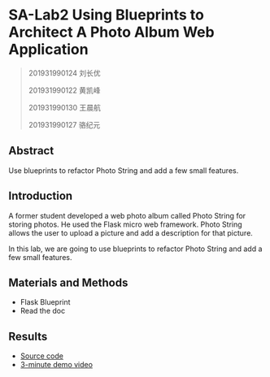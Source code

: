 # SA-Lab2 Using Blueprints to Architect A Photo Album Web Application
> 201931990124 刘长优
>
> 201931990122 黄凯峰
>
> 201931990130 王晨航
>
> 201931990127 骆纪元

## Abstract

Use blueprints to refactor Photo String and add a few small features.

## Introduction

A former student developed a web photo album called Photo String for storing photos. He used the Flask
micro web framework. Photo String allows the user to upload a picture and add a description for that
picture.

In this lab, we are going to use blueprints to refactor Photo String and add a few small features.

## Materials and Methods

- Flask Blueprint
- Read the doc

## Results

- [Source code](PhotoString.zip)
- [3-minute demo video]()